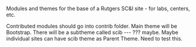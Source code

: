 Modules and themes for the base of a Rutgers SC&I site - for labs, centers, etc.

Contributed modules should go into contrib folder.
Main theme will be Bootstrap.
There will be a subtheme called scib --- ??? maybe.
Maybe individual sites can have scib theme as Parent Theme.  Need to test this.
